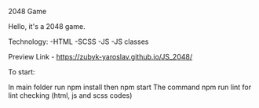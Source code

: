2048 Game

Hello, it's a 2048 game.

Technology: -HTML -SCSS -JS -JS classes

Preview Link - https://zubyk-yaroslav.github.io/JS_2048/

To start:

In main folder run npm install then npm start The command npm run lint for lint checking (html, js and scss codes)
